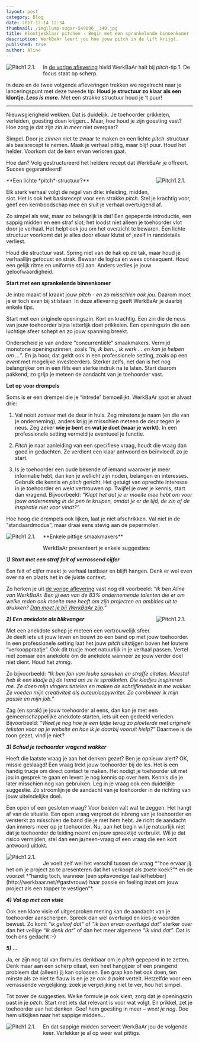 ```yaml
---
layout: post
category: Blog
date: 2017-12-14 12:34
thumbnail: /img\lump-sugar-549096__340.jpg
title: Klontjesklaar pitchen - Begin met een sprankelende binnenkomer (afl. 1.2.1.)
description: WerkBaAr leert jou hoe jouw pitch in de lift krijgt.
published: true
author: Aline
---
```


<img alt="Pitch1.2.1." class="img-responsive" style="float: left;margin:0 20px 15px 0" src="/img\lump-sugar-549096__340.jpg">

In [de vorige aflevering](http://werkbaar.net/blog/2017/12/08/Pitch1.1/) hield WerkBaAr halt bij *pitch*-tip 1. De focus staat op scherp. 

In deze en de twee volgende afleveringen trekken we regelrecht naar je lanceringspunt met deze tweede tip: **Houd je structuur zo klaar als een klontje. *Less is more*.** Met een strakke structuur houd je ‘t puur!

***

Nieuwsgierigheid wekken. Dat is duidelijk. Je toehoorder prikkelen, verleiden, goesting doen krijgen... Maar, hoe houd je zijn goesting vast? Hoe zorg je dat zijn *zin in meer* niet overgaat? 

Simpel. Door je *zinnen* niet te zwaar te maken en een lichte *pitch*-structuur als basisrecept te nemen. Maak je verhaal pittig, maar blijf puur. Houd het helder. Voorkom dat de kern ervan verloren gaat. 

Hoe dan? Volg gestructureerd het heldere recept dat WerkBaAr je offreert. Succes gegarandeerd!

<img alt="Pitch1.2.1." class="img-responsive" style="float: right;margin:0 20px 15px 0" src="/img\image-2017-12-15.png">
**Een lichte *pitch*-structuur?**

Elk sterk verhaal volgt de regel van drie: inleiding, midden, slot. Het is ook het basisrecept voor een strakke *pitch*. Stel je krachtig voor, geef een kernboodschap mee en sluit je verhaal overtuigend af. 

Zo simpel als wat, maar zo belangrijk is dat! Een gepeperde introductie, een sappig midden en een straf slot; het loodst niet alleen je toehoorder vlot door je verhaal. Het helpt ook jou om het overzicht te bewaren. Een lichte structuur voorkomt dat je alles door elkaar klutst of jezelf in randdetails verliest.

Houd die structuur vast. Spring niet van de hak op de tak, maar houd je verhaallijn gefocust en strak. Bewaar de logica en wees consequent. Houd een gelijk ritme en uniforme stijl aan. Anders verlies je jouw geloofwaardigheid. 

**Start met een sprankelende binnenkomer**

Je intro maakt of kraakt jouw *pitch* - *en zo misschien ook jou*. Daarom moet je er toch even bij stilstaan. In deze aflevering geeft WerkBaAr je daarbij enkele tips. 

Start met een originele openingszin. Kort en krachtig. Een zin die de neus van jouw toehoorder bijna letterlijk doet prikkelen. Een openingszin die een luchtige sfeer schept en zo jouw spanning breekt. 

Onderscheid je van andere “concurrentiële” smaakmakers. Vermijd monotone openingszinnen, zoals *“hi, ik ben.., ik werk … en kan je helpen om …”*. En ja hoor, dat geldt ook in een professionele setting, zoals op een *event* met mogelijke investeerders. Sterker zelfs, net dan is het nog belangrijker om in een flits een sterke indruk na te laten. Start daarom pakkend, zo grijp je meteen de aandacht van je toehoorder vast. 

**Let op voor drempels**

Soms is er een drempel die je “intrede” bemoeilijkt. WerkBaAr spot er alvast drie:

1) Val nooit zomaar met de deur in huis. Zeg minstens je naam (en die van je onderneming), anders krijg je misschien meteen de deur tegen je neus. Zeg zeker **wie je bent** en **wat je doet (waar je werkt)**. In een professionele setting vermeld je eventueel je functie. 

2) *Pitch* je naar aanleiding van een specifieke vraag, houdt die vraag dan goed in gedachten. Ze verdient een klaar antwoord en beïnvloedt zo je start.  

3) Is je toehoorder een oude bekende of iemand waarover je meer informatie hebt, dan ken je wellicht zijn noden, belangen en interesses. Gebruik die kennis en *pitch* gericht. Het getuigt van oprechte interesse in je toehoorder en wekt vertrouwen op. Twijfel je over je kennis, start dan vragend. Bijvoorbeeld: *“Klopt het dat je er moeite mee hebt om voor jouw onderneming in de pen te kruipen, omdat je er de tijd, de zin of de inspiratie niet voor vindt?”.* 

Hoe hoog die drempels ook lijken, laat je niet afschrikken. Val niet in de “standaardmodus”, maar draai eens stevig aan de pepermolen. 

<img alt="Pitch1.2.1." class="img-responsive" style="float: left;margin:0 20px 15px 0" src="/img\image-2017-12-15 (1).png">
**Enkele pittige smaakmakers**

WerkBaAr presenteert je enkele suggesties: 

***1) Start met een straf feit of verrassend cijfer*** 

Een feit of cijfer maakt je verhaal tastbaar en blijft hangen. Denk er wel even over na en plaats het in de juiste context. 

Zo herken je uit [de vorige aflevering](http://werkbaar.net/blog/2017/12/08/Pitch1.1/) vast nog dit voorbeeld: *“Ik ben Aline van WerkBaAr. Ben jij een van de 83% ondernemende talenten die er om welke reden ook moeite mee heeft om zijn projecten en ambities uit te drukken? [Dan moet je bij WerkBaAr zijn](http://werkbaar.net/#contact).”*

***2) Een anekdote als blikvanger*** 
<img alt="Pitch1.2.1." class="img-responsive" style="float: right;margin:0 20px 15px 0" src="/img\image-2017-12-14 (1).jpg">

Met een anekdote schep je meteen een vertrouwelijk sfeer. Je deelt iets uit jouw leven en bouwt zo een band op met jouw toehoorder. In een professionele setting laat het jouw *pitch* uitstijgen boven het loutere “verkooppraatje”. Ook dit trucje moet natuurlijk in je verhaal passen. Vertel niet zomaar een anekdote óm de anekdote wanneer ze jouw verder doel niet dient. Houd het *zinnig*. 

Zo bijvoorbeeld: *“Ik ben fan van leuke spreuken en straffe citaten. Meestal heb ik een kladje bij de hand om ze te sprokkelen. Die kladjes inspireren me. Ze doen mijn vingers tintelen en maken de schrijfkriebels in me wakker. Ze voeden mijn creativiteit als auteur/copywriter. Zo combineer ik mijn passie en mijn job.”*

Zag (en sprak) je jouw toehoorder al eens, dan kan je met een gemeenschappelijke anekdote starten, iets uit een gedeeld verleden. Bijvoorbeeld: *“Weet je nog hoe je een tijdje terug zo ploeterde met originele teksten voor op je website en hoe ik je daarbij vooruit hielp?”* Daarmee is de toon gezet, vind je niet?

***3) Schud je toehoorder vragend wakker***

Heeft die laatste vraag je aan het denken gezet? Ben je opnieuw alert? OK, missie geslaagd! Een vraag trekt jouw toehoorder bij de les. Het is een handig trucje om direct contact te maken. Het nodigt je toehoorder uit met jou in gesprek te gaan en levert je nog kennis op over hem. Kennis die je later misschien nog kan gebruiken. Leg in je vraag ook een duidelijke suggestie. Zo stroomlijn je de aandacht van je toehoorder in de richting van jouw uiteindelijke doel.

Een open of een gesloten vraag? Voor beiden valt wat te zeggen. Het hangt af van de situatie. Een open vraag vergroot de inbreng van je toehoorder en versterkt zo misschien de band die je met hem hebt. Je richt de aandacht dan immers meer op je toehoorder. Nu, aan het begin wil je natuurlijk niet dat je toehoorder de leiding neemt en jouw spreektijd verbruikt. Wil je dat risico vermijden, stel dan een ja/neen-vraag of een vraag die een kort antwoord uitlokt. 

<img alt="Pitch1.2.1." class="img-responsive" style="float: left;margin:0 20px 15px 0" src="/img\image-2017-12-15 (2).png">

<br>
Je voelt zelf wel het verschil tussen de vraag *“hoe ervaar jij het om je project zo te presenteren dat het verkoopt als zoete koek?”* en de voorzet *“handig toch, wanneer [een spitsvondige taalliefhebber](http://werkbaar.net/#gastvrouw) haar passie en feeling inzet om jouw project als een topper te vestigen”*. 

<br>

***4) Val op met een visie***

Ook een klare visie of uitgesproken mening kan de aandacht van je toehoorder aanscherpen. Spreek dan wel overtuigd en kies je woorden bewust. Zo komt *“ik geloof dat”* of *“ik ben ervan overtuigd dat”* sterker over dan het veilige *“ik denk dat”* of dan het meer algemene *“ik vind dat”*. Dat is toch ons gedacht :-) 

***5) …***

Ja, er zijn nog tal van formules denkbaar om je *pitch* gepeperd in te zetten. Denk maar aan een scherp citaat, een heet hangijzer of een prangend probleem dat (alleen) jij kan oplossen. Een grap kan het ook doen, ten minste als ze niet te flauw is en je ze ook *à point* vertelt. Hetzelfde voor een verrassende vergelijking: zoek je vergelijking niet te ver, hou het simpel. 

Tot zover de suggesties. Welke formule je ook kiest, zorg dat je openingszin past in je *pitch*. Start met iets dat relevant is voor wat volgt. En prikkel, zet je toehoorder aan het denken. Geef hem goesting in meer – *weet je nog*. Doe hem uitkijken naar het sappige midden…

<img alt="Pitch1.2.1." class="img-responsive" style="float: left;margin:0 20px 15px 0" src="/img\image-2017-12-14 (2).jpg">

En dat sappige midden serveert WerkBaAr jou de volgende keer. Verlekker je al op weer wat pittigs.

<br><br><br><br>
